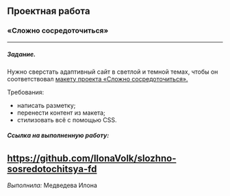 ## Проектная работа
### «Сложно сосредоточиться» ###
------

##### **Задание.**
Нужно сверстать адаптивный сайт в светлой и темной темах, чтобы он соответствовал [макету проекта «Сложно сосредоточиться».](https://www.figma.com/design/lCqDbWjgllgJtb2hmCqfyX/%236-%D0%A1%D0%BB%D0%BE%D0%B6%D0%BD%D0%BE-%D1%81%D0%BE%D1%81%D1%80%D0%B5%D0%B4%D0%BE%D1%82%D0%BE%D1%87%D0%B8%D1%82%D1%8C%D1%81%D1%8F?node-id=601-193&t=xcq0CxJ6lmqqDbIJ-0)

Требования:
* написать разметку;
* перенести контент из макета;
* стилизовать всё с помощью CSS.

###### **Ссылка на выполненную работу:**
https://github.com/IlonaVolk/slozhno-sosredotochitsya-fd
------
*Выполнила:*
Медведева Илона